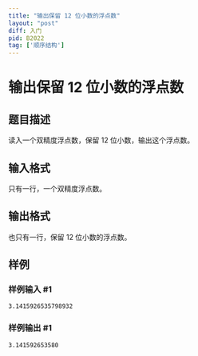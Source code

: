 ```yaml
---
title: "输出保留 12 位小数的浮点数"
layout: "post"
diff: 入门
pid: B2022
tag: ['顺序结构']
---
```

# 输出保留 12 位小数的浮点数
## 题目描述

读入一个双精度浮点数，保留 $12$ 位小数，输出这个浮点数。
## 输入格式

只有一行，一个双精度浮点数。
## 输出格式

也只有一行，保留 $12$ 位小数的浮点数。
## 样例

### 样例输入 #1
```
3.1415926535798932

```
### 样例输出 #1
```
3.141592653580
```
